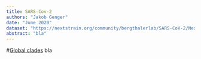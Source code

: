 ```yaml
---
title: SARS-Cov-2
authors: "Jakob Genger"
date: "June 2020"
dataset: "https://nextstrain.org/community/bergthalerlab/SARS-CoV-2/NextstrainAustria"
abstract: "bla"
---
```



#[Global clades](https://nextstrain.org/community/bergthalerlab/SARS-CoV-2/NextstrainAustria?c=region&d=map&r=region)
bla



